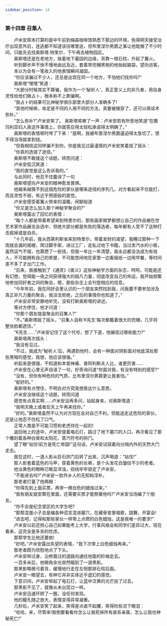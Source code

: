 ```yaml
---
sidebar_position: 14
---
```

### 第十四章 召集人  


　　卢米安原本打算的是中午前到梅森咖啡馆熟悉下那边的环境，免得明天接受治疗出现意外后，连逃都不知道该往哪里逃，但布里涅尔男爵之事让他耽搁了不少时间，只能先去找奥斯塔.特里尔，下午再去植物园区。  
　　奥斯塔还是在老地方，挨着地下墓园的边缘，背靠一根石柱，升起了篝火。  
　　听到脚步声不快不慢地由远及近，套着带兜帽黑袍的他抬起脑袋，望向访客。  
　　本以为会有一笔收入的他表情瞬间凝固。  
　　“你应该骗过不少人，还总是出现在同一个地方，不怕他们找你吗?”  
　　奥斯塔“嘿嘿”笑道：  
　　“大部分时候其实不算骗，我作为一个‘秘祈人’，真正意义上的非凡者，用自身灵性给他们做占卜，根本称不上欺骗啊。  
　　“我占卜的结果可比神秘学俱乐部里大部分人准确多了!  
　　“其他时候嘛，肯定是不同的人用不同的方法，真要被揭穿了，还可以用话术弥补。”  
　　“怎么弥补?”卢米安笑了。 奥斯塔咳嗽了一声：卢米安若有所思地笑道“在撒玛利亚妇人泉这件事情上，你就答应得太轻松承诺得太明确了。”  
　　奥斯塔的表情顿时垮了下来：“是啊，我被布里涅尔男爵逼迫得太急切了，恨不得当场就拿到钱。  
　　“但我相信这同样骗不到你，你是我见过最谨慎的卢米安笑着摇了摇头：  
　　“你真的选错了途径。”  
　　奥斯塔不敢接这个话题，转而问道：  
　　卢米安低沉笑道：  
　　“我的直觉是这么告诉我的。”  
　　与此同时，他忍不住腹诽了一句  
　　奥斯塔望向卢米安的眼神愈发畏惧。  
　　他越来越猜不到这個危险的家伙是哪条途径的序列几，对方看起来不仅能打，而且灵性不弱，有近乎预感般的直觉。  
　　卢米安感受着篝火带来的温暖，闲聊般道  
　　“你又是怎么加入那个神秘学聚会的?”  
　　奥斯塔露出了回忆的表情：  
　　“每个人都是带着希望来到特里尔的，那些画家做梦都想让自己的作品被在世艺术家作品展览会选中，但绝大部分都是失败的落选者，每年都有人受不了这种打击疯掉或是自杀。  
　　“十几年前，我从西第利斯省来到特里尔，带着发财的渴望，我睡过那种一下雨就会漏的阁楼，爬过脚手架，进过工厂，走私过地下书籍，当过卖汽水的小贩，虽然运气不错，也算攒了一些钱，但我一年比一年清楚，我永远都没法成为有钱人，不可能拥有自己的房屋，不可能悠闲地在家里一边看报纸一边用早餐，等时间差不多了才出门工作。  
　　“后来，我接触到了《通灵》《奥义》这些神秘学方面的杂志，呵呵，可能是还有幻想，觉得能一夜之间获得强大的超凡力量，彻底改变自己的命运，我开始频繁地参加同好者之间的聚会，嗯，那些杂志上会刊登相应的信息。  
　　“今年年初，我在同好会里认识的一个朋友突然找到我，问我要不要参加涉及真正非凡力量的聚会，我没法拒绝，之后的事情你也知道了。”  
　　卢米安非常安静地听完，没有打断奥斯塔的讲述。  
　　等对方停住，他才问道：  
　　“你那个朋友就是聚会的召集人?”  
　　“不。”奥斯塔摇了摇头，“召集人自称‘K先生’每次都戴着很大的兜帽，几乎将整张脸都遮住。”  
　　“K先生……”卢米安记住了这个代号，想了下道，他展现过哪些能力?”  
　　奥斯塔再次摇头：  
　　“我没有见过。  
　　“不过，我成为“秘祈人’后，再遇到他时，会有一种面对阴影面对地底深处那些黑暗的感觉，我想，他应该很强。”  
　　听起来是很强，不知道和本堂神甫、普阿利斯夫人比，谁更厉害……  
　　卢米安在心里无声自语了一句，好奇询问道“你面对我，有没有特别的感受?”  
　　“没有，但你有种危险的气质，比布里涅尔男爵更让我害怕。”  
　　“挺好的。”  
　　奥斯塔有点愣住，不明白对方究竟想表达什么意思。  
　　卢米安没继续这个话题，转而问道  
　　感觉有点真实啊……卢米安没再多问，站起身来，对奥斯塔道：  
　　“我明天晚上或者后天上午再来找你。”  
　　“好的。”奥斯塔虽然不认为对方现在会对自己不利，但能送走这危险的家伙，还是让他忍不住松了口气。  
　　正常人类是不可能习惯和老虎待在一起的!  
　　返回地上的途中，卢米安提着电石灯，路过了地下墓穴的入口，再次看见了那个雕刻着各种白骨和太阳花、蒸汽符号的拱门。  
　　望了眼“站住!前方是死亡帝国!”这句话，卢米安试探着向分隔内外的天然大门走去。  
　　就在这时，一道人影从巨石拱门后转了出来，沉声喝道：“站住!”  
　　那人影套着蓝色的马甲，穿着黄色的长裤，是个头发花白皱纹不少的老者。  
　　他淡黄色的眼眸已略显浑浊，视线牢牢锁定了卢米安。  
　　“不能进去吗?”卢米安一脸外乡人的无知和淳朴。  
　　那老者打量了他两眼：  
　　“你得先到上面买票，再带一根白色的蜡烛过来。”  
　　“我有朋友就安葬在里面，还需要买票才能祭奠他吗?”卢米安当场编了个朋友。  
　　“你不会是纪念堂区的大学生吧?  
　　“那帮混蛋小子总是编各种谎言混进墓穴，在藏骨堂里唱歌，跳舞，开宴会!  
　　“进去吧，记得和那些家伙一样带上点燃的白色蜡烛，这是我唯一的要求!”  
　　卢米安以前还担心自己如果能考上大学，行事风格会和同学们差异过大，现在看来，这完全是多余的忧虑。  
　　那帮学生比他还要疯!  
　　“好吧。”卢米安露出失望的表情，“我下次带上白色蜡烛再来。”  
　　那老者颇为欣慰地点了下头。  
　　卢米安转过身，沿修葺过的道路向通往地面的阶梯走去。  
　　一百多米后，他眼角余光突然瞄到了一道黑影。  
　　那黑影略微弓着背，缓慢地行走在左侧那排石柱后面。  
　　卢米安一眼望去，有种它并非实体近乎虚幻的感觉。  
　　下意识间，卢米安举起了电石灯，让蓝中泛黄的光芒投了过去。  
　　那黑影不见了，就像从未出现过一样。  
　　卢米安迅速环顾了一圈，没任何发现。  
　　他的瞳孔随之放大，表情变得异常凝重。  
　　几秒后，卢米安笑了起来，笑得差点直不起腰，笑得险些流下眼泪：  
　　“哈哈，来，尽管来!我倒要看看你怎么让我死掉所有直系亲属，怎么让我也神秘死亡!”  
